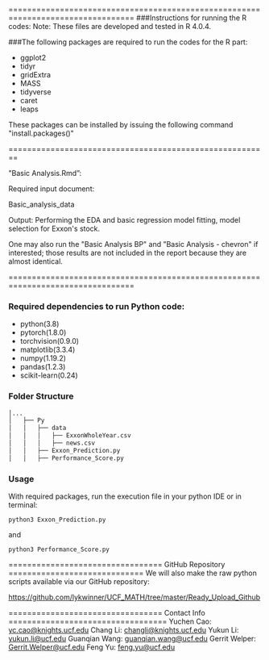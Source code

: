 =================================================================================###Instructions for running the R codes:Note: These files are developed and tested in R 4.0.4.###The following packages are required to run the codes for the R part:* ggplot2* tidyr* gridExtra* MASS* tidyverse* caret* leapsThese packages can be installed by issuing the following command "install.packages()"========================================================"Basic Analysis.Rmd”:Required input document:   Basic\_analysis_dataOutput:Performing the EDA and basic regression model fitting, model selection for Exxon's stock.One may also run the "Basic Analysis BP" and "Basic Analysis - chevron" if interested; those resultsare not included in the report because they are almost identical.=================================================================================### Required dependencies to run Python code:* python(3.8)* pytorch(1.8.0)* torchvision(0.9.0)* matplotlib(3.3.4)* numpy(1.19.2)* pandas(1.2.3)* scikit-learn(0.24)###  Folder Structure```bash│...│   ├── Py│   │   ├── data│   │   │   ├── ExxonWholeYear.csv│   │   │   ├── news.csv│   │   ├── Exxon_Prediction.py│   │   ├── Performance_Score.py```### UsageWith required packages, run the execution file in your python IDE or in terminal:    python3 Exxon_Prediction.pyand    python3 Performance_Score.py         ================================= GitHub Repository =============================We will also make the raw python scripts available via our GitHub repository: https://github.com/lykwinner/UCF_MATH/tree/master/Ready_Upload_Github================================= Contact Info ==================================Yuchen Cao: yc.cao@knights.ucf.eduChang Li: changli@knights.ucf.eduYukun Li: yukun.li@ucf.eduGuanqian Wang: guanqian.wang@ucf.eduGerrit Welper: Gerrit.Welper@ucf.eduFeng Yu: feng.yu@ucf.edu